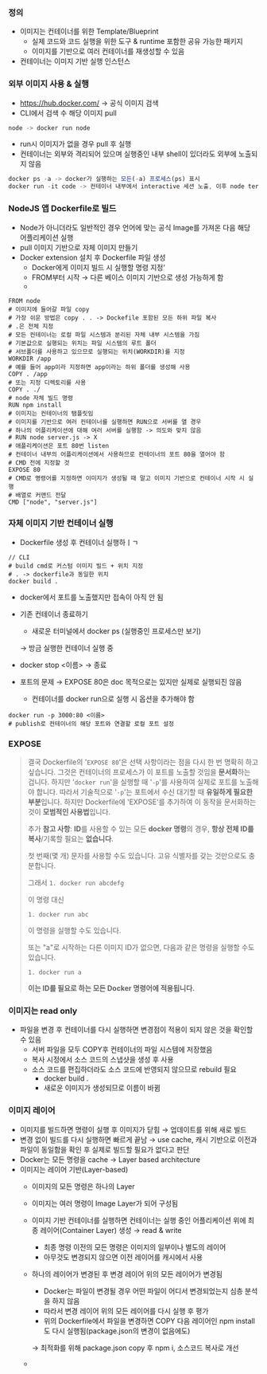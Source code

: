 ### 정의

- 이미지는 컨테이너를 위한 Template/Blueprint
    - 실제 코드와 코드 실행을 위한 도구 & runtime 포함한 공유 가능한 패키지
    - 이미지를 기반으로 여러 컨테이너를 재생성할 수 있음
- 컨테이너는 이미지 기반 실행 인스턴스

### 외부 이미지 사용 & 실행

- https://hub.docker.com/ →  공식 이미지 검색
- CLI에서 검색 수 해당 이미지 pull

```jsx
node -> docker run node
```

- run시 이미지가 없을 경우 pull 후 실행
- 컨테이너는 외부와 격리되어 있으며 실행중인 내부 shell이 있더라도 외부에 노출되지 않음

```jsx
docker ps -a -> docker가 실행하는 모든(-a) 프로세스(ps) 표시
docker run -it code -> 컨테이너 내부에서 interactive 세션 노출, 이후 node terminal 접근할 수 있음
```

### NodeJS 앱 Dockerfile로 빌드

- Node가 아니더라도 일반적인 경우 언어에 맞는 공식 Image를 가져온 다음 해당 어플리케이션 실행
- pull 이미지 기반으로 자체 이미지 만들기
- Docker extension 설치 후 Dockerfile 파일 생성
    - Docker에게 이미지 빌드 시 실행할 명령 지정’
    - FROM부터 시작 → 다른 베이스 이미지 기반으로 생성 가능하게 함
    - 

```docker
FROM node
# 이미지에 들어갈 파일 copy
# 가장 쉬운 방법은 copy . . -> Dockefile 포함된 모든 하위 파일 복사
# .은 전체 지정
# 모든 컨테이너는 로컬 파일 시스템과 분리된 자체 내부 시스템을 가짐
# 기본값으로 실행되는 위치는 파일 시스템의 루트 폴더
# 서브폴더를 사용하고 있으므로 실행되는 위치(WORKDIR)를 지정
WORKDIR /app
# 예를 들어 app이라 지정하면 app이라는 하위 폴더를 생성해 사용
COPY . /app
# 또는 지정 디렉토리를 사용
COPY . ./
# node 자체 빌드 명령
RUN npm install
# 이미지는 컨테이너의 탬플릿임
# 이미지를 기반으로 여러 컨테이너를 실행하면 RUN으로 서버를 열 경우
# 하나의 어플리케이션에 대해 여러 서버를 실행함 -> 의도와 맞지 않음 
# RUN node server.js -> X
# 애플리케이션은 포트 80번 listen
# 컨테이너 내부의 어플리케이션에서 사용하므로 컨테이너의 포트 80을 열어야 함
# CMD 전에 지정할 것
EXPOSE 80
# CMD로 명령어를 지정하면 이미지가 생성될 때 말고 이미지 기반으로 컨테이너 시작 시 실행
# 배열로 커맨드 전달
CMD ["node", "server.js"]
```

### 자체 이미지 기반 컨테이너 실행

- Dockerfile 생성 후 컨테이너 실행하ㅣㄱ

```docker
// CLI
# build cmd로 커스텀 이미지 빌드 + 위치 지정
# . -> dockerfile과 동일한 위치
docker build .
```

- docker에서 포트를 노출했지만 접속이 아직 안 됨
- 기존 컨테이너 종료하기
    - 새로운 터미널에서 docker ps (실행중인 프로세스만 보기)
    
    → 방금 실행한 컨테이너 실행 중
    
- docker stop <이름> → 종료
- 포트의 문제 → EXPOSE 80은 doc 목적으로는 있지만 실제로 실행되진 않음
    - 컨테이너를 docker run으로 실행 시 옵션을 추가해야 함

```docker
docker run -p 3000:80 <이름>
# publish로 컨테이너의 해당 포트와 연결할 로컬 포트 설정
```

### EXPOSE

> 결국 Dockerfile의 '`EXPOSE 80`'은 선택 사항이라는 점을 다시 한 번 명확히 하고 싶습니다. 그것은 컨테이너의 프로세스가 이 포트를 노출할 것임을 **문서화**하는 겁니다. 하지만 '`docker run`'을 실행할 때 '`-p`'를 사용하여 실제로 포트를 노출해야 합니다. 따라서 기술적으로 '`-p`'는 포트에서 수신 대기할 때 **유일하게 필요한 부분**입니다. 하지만 Dockerfile에 'EXPOSE'를 추가하여 이 동작을 문서화하는 것이 **모범적인 사용법**입니다.
> 
> 
> 추가 **참고 사항**: **ID**를 사용할 수 있는 모든 **docker 명령**의 경우, **항상 전체 ID를 복사**/기록할 필요는 **없습니다**.
> 
> 첫 번째(몇 개) 문자를 사용할 수도 있습니다. 고유 식별자를 갖는 것만으로도 충분합니다.
> 
> 그래서
> `1. docker run abcdefg`
> 
> 이 명령 대신
> 
> `1. docker run abc`
> 
> 이 명령을 실행할 수도 있습니다.
> 
> 또는 "a"로 시작하는 다른 이미지 ID가 없으면, 다음과 같은 명령을 실행할 수도 있습니다.
> 
> `1. docker run a`
> 
> **이는 ID를 필요로 하는 모든 Docker 명령어에 적용됩니다.**
> 

### 이미지는 read only

- 파일을 변경 후 컨테이너를 다시 실행하면 변경점이 적용이 되지 않은 것을 확인할 수 있음
    - 서버 파일을 모두 COPY후 컨테이너의 파일 시스템에 저장했음
    - 복사 시정에서 소스 코드의 스냅샷을 생성 후 사용
    - 소스 코드를 편집하더라도 소스 코드에 반영되지 않으므로 rebuild 필요
        - docker build .
        - 새로운 이미지가 생성되므로 이름이 바뀜

### 이미지 레이어

- 이미지를 빌드하면 명령이 실행 후 이미지가 닫힘 → 업데이트를 위해 새로 빌드
- 변경 없이 빌드를 다시 실행하면 빠르게 끝남 → use cache, 캐시 기반으로 이전과 파일이 동일함을 확인 후 실제로 빌드할 필요가 없다고 판단
- Docker는 모든 명령을 cache → Layer based architecture
- 이미지는 레이어 기반(Layer-based)
    - 이미지의 모든 명령은 하나의 Layer
    - 이미지는 여러 명령이 Image Layer가 되어 구성됨
    - 이미지 기반 컨테이너를 실행하면 컨테이너는 실행 중인 어플리케이션 위에 최종 레이어(Container Layer) 생성 → read & write
        - 최종 명령 이전의 모든 명령은 이미지의 일부이나 별도의 레이어
        - 아무것도 변경되지 않으면 이전 레이어를 캐시에서 사용
    - 하나의 레이어가 변경된 후 변경 레이어 위의 모든 레이어가 변경됨
        - Docker는 파일이 변경될 경우 어떤 파일이 어디서 변경되었는지 심층 분석을 하지 않음
        - 따라서 변경 레이어 위의 모든 레이어를 다시 실행 후 평가
        - 위의 Dockerfile에서 파일을 변경하면 COPY 다음 레이어인 npm install도 다시 실행됨(package.json의 변경이 없음에도)
        
        → 최적화를 위해 package.json copy 후 npm i, 소스코드 복사로 개선
        
    -
